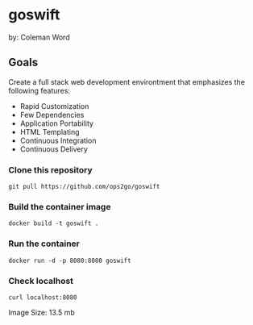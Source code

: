 # goswift
by: Coleman Word


## Goals
Create a full stack web development environtment that emphasizes the following features:
* Rapid Customization
* Few Dependencies
* Application Portability
* HTML Templating
* Continuous Integration
* Continuous Delivery

### Clone this repository
```
git pull https://github.com/ops2go/goswift

```
### Build the container image

```
docker build -t goswift .
```
### Run the container
```
docker run -d -p 8080:8080 goswift
```
### Check localhost
```
curl localhost:8080
```


Image Size: 13.5 mb

